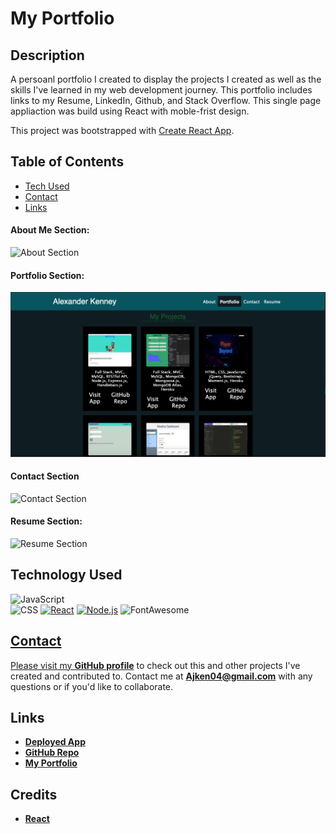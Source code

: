 # My Portfolio

## Description
A persoanl portfolio I created to display the projects I created as well as the skills I've learned in my web development journey. This portfolio includes links to my Resume, LinkedIn, Github, and Stack Overflow. 
This single page appliaction was build using React with moble-frist design.

This project was bootstrapped with [Create React App](https://github.com/facebook/create-react-app).

  ## Table of Contents
  - [Tech Used](#tech-used)
  - [Contact](#contact)
  - [Links](#links)

#### About Me Section:

![About Section](./src/assets/images/About-pages-ss.png)

#### Portfolio Section:

![Projects Section](./src/assets/images/Portfolio-projects-ss.png)

#### Contact Section

![Contact Section](./src/assets/images/Contact-pages-ss.png)

#### Resume Section:

![Resume Section](./src/assets/images/Resume-pages-ss.png)

## Technology Used
![JavaScript](https://img.shields.io/badge/JavaScript-323330?style=for-the-badge&logo=javascript&logoColor=F7DF1E)  
![CSS](https://img.shields.io/badge/CSS3-1572B6?style=for-the-badge&logo=css3&logoColor=white)
<a href='https://reactjs.org/'>
![React](https://img.shields.io/badge/React-20232A?style=for-the-badge&logo=react&logoColor=61DAFB)</a>
<a href='https://fontawesome.com/how-to-use/on-the-web/using-with/react'>
![Node.js](https://img.shields.io/badge/Node.js-43853D?style=for-the-badge&logo=node.js&logoColor=white)</a>
![FontAwesome](https://img.shields.io/badge/Font_Awesome-4285F4?style=for-the-badge&logoColor=white)</a>
<a href='https://nodejs.org/en/'>

## Contact
Please visit my **[GitHub profile](https://github.com/Aken00/)** to check out this and other projects I've created and contributed to.
Contact me at **Ajken04@gmail.com** with any questions or if you'd like to collaborate.

## Links
- **[Deployed App]()**
- **[GitHub Repo](https://github.com/Aken00/portfolio-react-ak)**
- **[My Portfolio]()**

## Credits
- **[React](https://reactjs.org/)**


